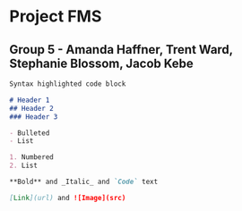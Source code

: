 # Project FMS
## Group 5 - Amanda Haffner, Trent Ward, Stephanie Blossom, Jacob Kebe


```markdown
Syntax highlighted code block

# Header 1
## Header 2
### Header 3

- Bulleted
- List

1. Numbered
2. List

**Bold** and _Italic_ and `Code` text

[Link](url) and ![Image](src)
```
